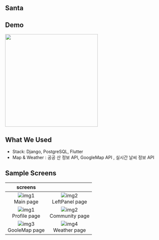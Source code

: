 ## Santa


## Demo
<img src="https://user-images.githubusercontent.com/55237012/139670835-91d17648-9c76-44a2-9246-f2ea96a75fce.gif" width="300">


## What We Used
- Stack: Django, PostgreSQL, Flutter
- Map & Weather : 공공 산 정보 API, GoogleMap API , 실시간 날씨 정보 API


## Sample Screens

|screens||
|:---:|:----:|
| ![img1](https://user-images.githubusercontent.com/55237012/139669936-0c62442f-90ce-4c6d-9599-140ceeeef173.png) </br> Main page | ![img2](https://user-images.githubusercontent.com/55237012/139669938-a24fc89a-dabc-4358-ab25-9fd51b280883.png) </br> LeftPanel page |
| ![img1](https://user-images.githubusercontent.com/55237012/139669911-4ddd7876-b3d6-44f9-8347-b7ce88468b58.png) </br> Profile page | ![img2](https://user-images.githubusercontent.com/55237012/139669931-fd770094-4e00-4e81-afc3-8f162d10a326.png) </br> Community page |
| ![img3](https://user-images.githubusercontent.com/55237012/139669919-18767ad8-7811-4119-9020-0fe13bdcbc70.png) </br> GooleMap page | ![img4](https://user-images.githubusercontent.com/55237012/139669939-11bca3bc-f43b-46f1-93a6-6902c4707af1.png) </br> Weather page |
